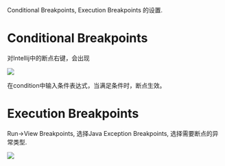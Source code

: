 Conditional Breakpoints, Execution Breakpoints 的设置.

# Conditional Breakpoints

对Intellij中的断点右键，会出现

![](https://xyc-1316422823.cos.ap-shanghai.myqcloud.com/20250523215752849.png)

在condition中输入条件表达式，当满足条件时，断点生效。

# Execution Breakpoints

Run->View Breakpoints, 选择Java Exception Breakpoints, 选择需要断点的异常类型.

![](https://xyc-1316422823.cos.ap-shanghai.myqcloud.com/20250523220524040.png)
